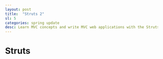 ```yaml
---
layout: post
title:  "Struts 2"
sl: 5
categories: spring update
desc: Learn MVC concepts and write MVC web applications with the Struts 2 framework.
---
```


<h1>Struts</h1>